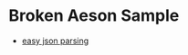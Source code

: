 # Broken Aeson Sample


  * [easy json parsing](http://blog.raynes.me/blog/2012/11/27/easy-json-parsing-in-haskell-with-aeson/)
